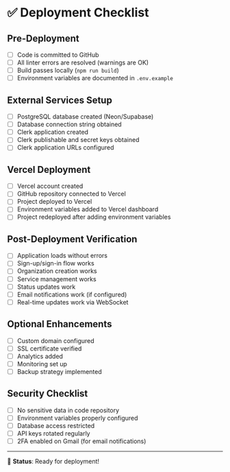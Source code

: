# ✅ Deployment Checklist

## Pre-Deployment
- [ ] Code is committed to GitHub
- [ ] All linter errors are resolved (warnings are OK)
- [ ] Build passes locally (`npm run build`)
- [ ] Environment variables are documented in `.env.example`

## External Services Setup
- [ ] PostgreSQL database created (Neon/Supabase)
- [ ] Database connection string obtained
- [ ] Clerk application created
- [ ] Clerk publishable and secret keys obtained
- [ ] Clerk application URLs configured

## Vercel Deployment
- [ ] Vercel account created
- [ ] GitHub repository connected to Vercel
- [ ] Project deployed to Vercel
- [ ] Environment variables added to Vercel dashboard
- [ ] Project redeployed after adding environment variables

## Post-Deployment Verification
- [ ] Application loads without errors
- [ ] Sign-up/sign-in flow works
- [ ] Organization creation works
- [ ] Service management works
- [ ] Status updates work
- [ ] Email notifications work (if configured)
- [ ] Real-time updates work via WebSocket

## Optional Enhancements
- [ ] Custom domain configured
- [ ] SSL certificate verified
- [ ] Analytics added
- [ ] Monitoring set up
- [ ] Backup strategy implemented

## Security Checklist
- [ ] No sensitive data in code repository
- [ ] Environment variables properly configured
- [ ] Database access restricted
- [ ] API keys rotated regularly
- [ ] 2FA enabled on Gmail (for email notifications)

---

🎯 **Status**: Ready for deployment! 
 
 
 
